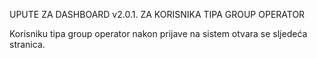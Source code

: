 UPUTE ZA DASHBOARD v2.0.1. ZA KORISNIKA TIPA GROUP OPERATOR

Korisniku tipa group operator nakon prijave na sistem otvara se sljedeća stranica.